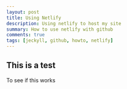 ```yaml
---
layout: post
title: Using Netlify
description: Using netlify to host my site
summary: How to use netlify with github
comments: true
tags: [jeckyll, github, howto, netlify]
---
```


## This is a test
To see if this works